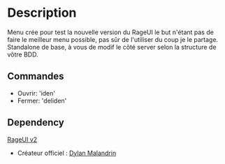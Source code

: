 # Description

Menu crée pour test la nouvelle version du RageUI le but n'étant pas de faire le meilleur menu possible, pas sûr de l'utiliser du coup je le partage.
Standalone de base, à vous de modif le côté server selon la structure de vôtre BDD.

## Commandes
- Ouvrir: 'iden'
- Fermer: 'deliden'



## Dependency
[RageUI v2](https://github.com/iTexZoz/RageUI)
- Créateur officiel : [Dylan Malandrin](https://github.com/iTexZoz)
